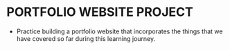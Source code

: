 # PORTFOLIO WEBSITE PROJECT

- Practice building a portfolio website that incorporates the things that we have covered so far during this learning journey.